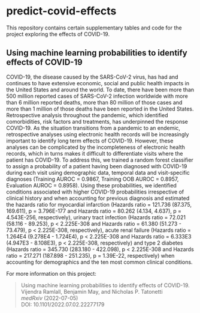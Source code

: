 # predict-covid-effects

This repository contains certain supplementary tables and code for the project exploring the effects of COVID-19.

## Using machine learning probabilities to identify effects of COVID-19
COVID-19, the disease caused by the SARS-CoV-2 virus, has had and continues to have extensive economic, social and public health impacts in the United States and around the world. To date, there have been more than 500 million reported cases of SARS-CoV-2 infection worldwide with more than 6 million reported deaths, more than 80 million of those cases and more than 1 million of those deaths have been reported in the United States. Retrospective analysis throughout the pandemic, which identified comorbidities, risk factors and treatments, has underpinned the response COVID-19. As the situation transitions from a pandemic to an endemic, retrospective analyses using electronic health records will be increasingly important to identify long term effects of COVID-19. However, these analyses can be complicated by the incompleteness of electronic health records, which in turns makes it difficult to differentiate visits where the patient has COVID-19. To address this, we trained a random forest classifier to assign a probability of a patient having been diagnosed with COVID-19 during each visit using demographic data, temporal data and visit-specific diagnoses (Training AUROC = 0.9867, Training OOB AUROC = 0.8957, Evaluation AUROC = 0.8958). Using these probabilities, we identified conditions associated with higher COVID-19 probabilities irrespective of clinical history and when accounting for previous diagnosis and estimated the hazards ratio for myocardial infarction (Hazards ratio = 121.736 (87.375, 169.611), p = 3.796E-177 and Hazards ratio = 80.262 (4.134, 4.637), p = 4.543E-256, respectively), urinary tract infection (Hazards ratio = 72.021 (58.116 - 89.253), p < 2.225E-308 and Hazards ratio = 61.380 (51.273 - 73.479), p < 2.225E-308, respectively), acute renal failure (Hazards ratio = 1.264E4 (9.278E4 - 1.724E4), p < 2.225E-308 and Hazards ratio = 6.333E3 (4.947E3 - 8.108E3), p < 2.225E-308, respectively) and type 2 diabetes (Hazards ratio = 345.730 (283.180 - 422.098), p < 2.225E-308 and Hazards ratio = 217.271 (187.898 - 251.235), p = 1.39E-22, respectively) when accounting for demographics and the ten most common clinical conditions.


For more information on this project:

> Using machine learning probabilities to identify effects of COVID-19. <br>
Vijendra Ramlall, Benjamin May, and Nicholas P. Tatonetti <br>
_medRxiv_ (2022-07-05)  <br>
DOI: 10.1101/2022.07.02.22277179
